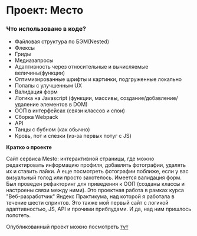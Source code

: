 # Проект: Место

### Что использовано в коде?
* Файловая структура по БЭМ(Nested)
* Флексы
* Гриды
* Медиазапросы
* Адаптивность через относительные и вычисляемые величины(функции)
* Оптимизированные шрифты и картинки, подгруженные локально
* Попапы с улучшенным UX
* Валидация форм
* Логика на Javascript (функции, массивы, создание/добавление/удаление элементов в DOM)
* ООП в интерфейсах (связи классов и слои)
* Сборка Webpack
* API
* Танцы с бубном (как обычно)
* Кровь, пот и слезки (из-за первых потуг с JS)

**Кратко о проекте**

Сайт сервиса Mesto: интерактивной страницы, где можно редактировать информацию профиля, добавлять фотографии, удалять их и ставить лайки. А еще посмотреть фотографии поближе, если у вас визуальный голод или просто захотелось. Имеется валидация форм. Был проведен рефакторинг для приведения к ООП (созданы классы и настроены связи между ними).
Это проектная работа в рамках курса "Веб-разработчик" Яндекс Практикума, над которой я работала в течение шести спринтов. Это также мой первый сайт с логикой адаптивностью, JS, API и прочими приблудами. И да, над ним пришлось попотеть.

Опубликованный проект можно посмотреть [тут](https://dzhaneta.github.io/mesto/)



